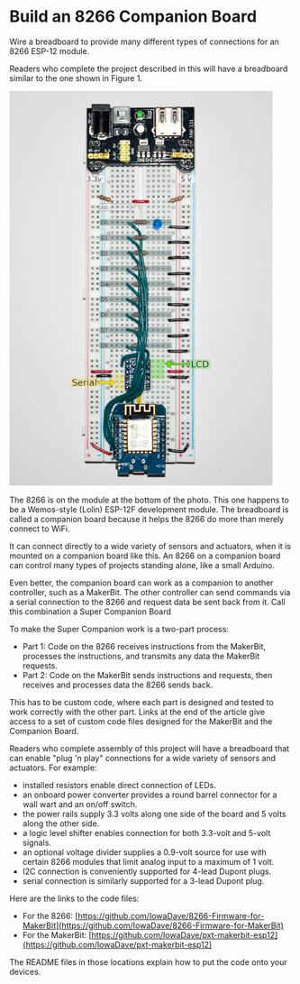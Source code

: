 # Build an 8266 Companion Board
Wire a breadboard to provide many different types of connections for an 8266 ESP-12 module.

Readers who complete the project described in this will have a breadboard similar to the one shown in Figure 1. 

![Companion Board](https://raw.githubusercontent.com/IowaDave/8266-Firmware-for-MakerBit/gh-pages/images/CompanionBoard.png)

The 8266 is on the module at the bottom of the photo. This one happens to be a Wemos-style (Lolin) ESP-12F development module. The breadboard is called a companion board because it helps the 8266 do more than merely connect to WiFi.

It can connect directly to a wide variety of sensors and actuators, when it is mounted on a companion board like this. An 8266 on a companion board can control many types of projects standing alone, like a small Arduino.

Even better, the companion board can work as a companion to another controller, such as a MakerBit. The other controller can send commands via a serial connection to the 8266 and request data be sent back from it. Call this combination a Super Companion Board

To make the Super Companion work is a two-part process:

<ul>
<li>Part 1: Code on the 8266 receives instructions from the MakerBit, processes the instructions, and transmits any data the MakerBit requests.</li>
<li>Part 2: Code on the MakerBit sends instructions and requests, then receives and processes data the 8266 sends back.</li>
</ul>

This has to be custom code, where each part is designed and tested to work correctly with the other part. Links at the end of the article give access to a set of custom code files designed for the MakerBit and the Companion Board.

Readers who complete assembly of this project will have a breadboard that can enable "plug 'n play" connections for a wide variety of sensors and actuators. For example:

* installed resistors enable direct connection of LEDs.
* an onboard power converter provides a round barrel connector for a wall wart and an on/off switch.
* the power rails supply 3.3 volts along one side of the board and 5 volts along the other side.
* a logic level shifter enables connection for both 3.3-volt and 5-volt signals.
* an optional voltage divider supplies a 0.9-volt source for use with certain 8266 modules that limit analog input to a maximum of 1 volt.
* I2C connection is conveniently supported for 4-lead Dupont plugs.
* serial connection is similarly supported for a 3-lead Dupont plug.

Here are the links to the code files:

* For the 8266: [https://github.com/IowaDave/8266-Firmware-for-MakerBit](https://github.com/IowaDave/8266-Firmware-for-MakerBit)
* For the MakerBit: [https://github.com/IowaDave/pxt-makerbit-esp12](https://github.com/IowaDave/pxt-makerbit-esp12)

The README files in those locations explain how to put the code onto your devices.